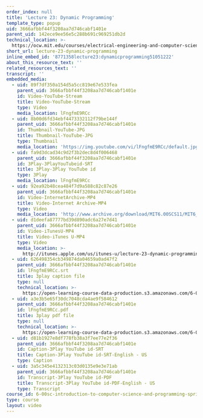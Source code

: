```yaml
---
order_index: null
title: 'Lecture 23: Dynamic Programming'
template_type: popup
uid: 3666afbbf44f3208aa7d746cabf1401e
parent_uid: 142ece9ee56e5c288b691c969251db2d
technical_location: >-
  https://ocw.mit.edu/courses/electrical-engineering-and-computer-science/6-00sc-introduction-to-computer-science-and-programming-spring-2011/unit-3/lecture-23-dynamic-programming/lecture-23-dynamic-programming
short_url: lecture-23-dynamic-programming
inline_embed_id: '8771358lecture23:dynamicprogramming51051222'
about_this_resource_text: ''
related_resources_text: ''
transcript: ''
embedded_media:
  - uid: 89f7df350a154d5a5cc819e67e533fea
    parent_uid: 3666afbbf44f3208aa7d746cabf1401e
    id: Video-YouTube-Stream
    title: Video-YouTube-Stream
    type: Video
    media_location: lFngfmE9RCc
  - uid: 8b00d6fd34ebf4473332112f79be144f
    parent_uid: 3666afbbf44f3208aa7d746cabf1401e
    id: Thumbnail-YouTube-JPG
    title: Thumbnail-YouTube-JPG
    type: Thumbnail
    media_location: 'https://img.youtube.com/vi/lFngfmE9RCc/default.jpg'
  - uid: fa9d3dcad34c9d2f3b2dec8d4f006468
    parent_uid: 3666afbbf44f3208aa7d746cabf1401e
    id: 3Play-3PlayYouTubeid-SRT
    title: 3Play-3Play YouTube id
    type: 3Play
    media_location: lFngfmE9RCc
  - uid: 92ea92b48cea484f7d9a588c82c87e26
    parent_uid: 3666afbbf44f3208aa7d746cabf1401e
    id: Video-InternetArchive-MP4
    title: Video-Internet Archive-MP4
    type: Video
    media_location: 'http://www.archive.org/download/MIT6.00SCS11/MIT6_00SCS11_lec23_300k.mp4'
  - uid: d1deefa87777bd39d890adc6a27e7d41
    parent_uid: 3666afbbf44f3208aa7d746cabf1401e
    id: Video-iTunesU-MP4
    title: Video-iTunes U-MP4
    type: Video
    media_location: >-
      http://itunes.apple.com/us/itunes-u/lecture-23-dynamic-programming/id499270153?i=110101052
  - uid: 626498354cb349874da04659a0ad47f2
    parent_uid: 3666afbbf44f3208aa7d746cabf1401e
    id: lFngfmE9RCc.srt
    title: 3play caption file
    type: null
    technical_location: >-
      https://open-learning-course-data-production.s3.amazonaws.com/6-00sc-introduction-to-computer-science-and-programming-spring-2011/626498354cb349874da04659a0ad47f2_lFngfmE9RCc.srt
  - uid: a3e3b5e65f30dc7048cda4ae9f584612
    parent_uid: 3666afbbf44f3208aa7d746cabf1401e
    id: lFngfmE9RCc.pdf
    title: 3play pdf file
    type: null
    technical_location: >-
      https://open-learning-course-data-production.s3.amazonaws.com/6-00sc-introduction-to-computer-science-and-programming-spring-2011/a3e3b5e65f30dc7048cda4ae9f584612_lFngfmE9RCc.pdf
  - uid: d81b1927e8df778fb38a3f7ee77e2f36
    parent_uid: 3666afbbf44f3208aa7d746cabf1401e
    id: Caption-3Play YouTube id-SRT
    title: Caption-3Play YouTube id-SRT-English - US
    type: Caption
  - uid: 3a5c345e4132313c03d0135e9e3e71ab
    parent_uid: 3666afbbf44f3208aa7d746cabf1401e
    id: Transcript-3Play YouTube id-PDF
    title: Transcript-3Play YouTube id-PDF-English - US
    type: Transcript
course_id: 6-00sc-introduction-to-computer-science-and-programming-spring-2011
type: course
layout: video
---
```

